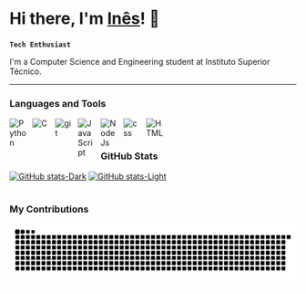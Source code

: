 # Hi there, I'm [Inês](https://github.com/inesiscosta)! 👋

**`Tech Enthusiast`**

I'm a Computer Science and Engineering student at Instituto Superior Técnico.

---

### Languages and Tools

<img align="left" alt="Python" width="30px" style="padding-right:10px;" src="https://cdn.jsdelivr.net/gh/devicons/devicon@latest/icons/python/python-original.svg"/>
<img align="left" alt="C" width="30px" style="padding-right:10px;" src="https://cdn.jsdelivr.net/gh/devicons/devicon@latest/icons/c/c-original.svg"/>
<img align="left" alt="git" width="30px" style="padding-right:10px;" src="https://cdn.jsdelivr.net/gh/devicons/devicon@latest/icons/git/git-original.svg"/>
<img align="left" alt="JavaScript" width="30px" style="padding-right:10px;" src="https://cdn.jsdelivr.net/gh/devicons/devicon@latest/icons/javascript/javascript-original.svg"/>
<img align="left" alt="NodeJs" width="30px" style="padding-right:10px;" src="https://cdn.jsdelivr.net/gh/devicons/devicon@latest/icons/nodejs/nodejs-original-wordmark.svg"/>
<img align="left" alt="css" width="30px" style="padding-right:10px;" src="https://cdn.jsdelivr.net/gh/devicons/devicon@latest/icons/css3/css3-plain.svg"/>
<img align="left" alt="HTML" width="30px" style="padding-right:10px;" src="https://cdn.jsdelivr.net/gh/devicons/devicon@latest/icons/html5/html5-plain.svg"/>
<br />

#

### GitHub Stats
[![GitHub stats-Dark](https://github-readme-stats.vercel.app/api?username=inesiscosta&show_icons=true&theme=vue-dark#gh-dark-mode-only)](https://github.com/inesiscosta/github-readme-stats#gh-dark-mode-only)
[![GitHub stats-Light](https://github-readme-stats.vercel.app/api?username=inesiscosta&show_icons=true&theme=vue#gh-light-mode-only)](https://github.com/inesiscosta/github-readme-stats#gh-light-mode-only)

#

### My Contributions
<img alt="snake eating my contributions" src="https://raw.githubusercontent.com/inesiscosta/inesiscosta/output/github-contribution-grid-snake.svg"/>
